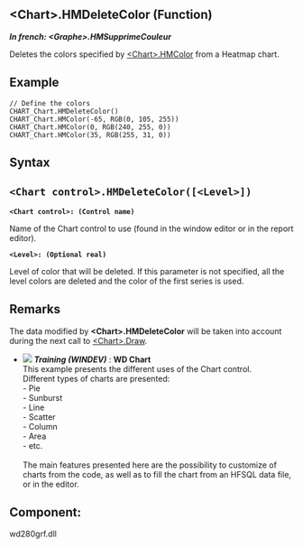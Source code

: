 


## &lt;Chart&gt;.HMDeleteColor (Function)

***In french: &lt;Graphe&gt;.HMSupprimeCouleur***



<a name="XUse"></a>
<a name="Use"></a>
<a name="description"></a>
Deletes the colors specified by [&lt;Chart&gt;.HMColor](../WDLang3/1000024080.md) from a Heatmap chart. 


<a name="Example1"></a>
<a name="sample_code"></a>

## Example


```wl
// Define the colors
CHART_Chart.HMDeleteColor()
CHART_Chart.HMColor(-65, RGB(0, 105, 255))
CHART_Chart.HMColor(0, RGB(240, 255, 0))
CHART_Chart.HMColor(35, RGB(255, 31, 0))
```

<a name="XSYNTAX"></a>

## Syntax
<a name="SYNTAX1"></a>

`<Chart control>.HMDeleteColor([<Level>])`
---

**`<Chart control>: (Control name)`**

Name of the Chart control to use (found in the window editor or in the report editor).


**`<Level>: (Optional real)`**

Level of color that will be deleted. If this parameter is not specified, all the level colors are deleted and the color of the first series is used.



<a name="NOTE0"></a>
<a name="NOTE0_1"></a>

## Remarks
The data modified by **&lt;Chart&gt;.HMDeleteColor** will be taken into account during the next call to [&lt;Chart&gt;.Draw](../WDLang3/1000024062.md).


- ![](https://doc.pcsoft.fr/en-US/images/image.awp?langid=3&name=WDChart.gif) ***Training (WINDEV)*** : **WD Chart** <br>This example presents the different uses of the Chart control.<br>Different types of charts are presented: <br>- Pie<br>- Sunburst<br>- Line<br>- Scatter<br>- Column<br>- Area<br>- etc.<br><br>The main features presented here are the possibility to customize of charts from the code, as well as to fill the chart from an HFSQL data file, or in the editor.

<a name="XComponent"></a>

## Component:
wd280grf.dll
